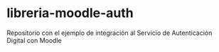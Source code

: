 # libreria-moodle-auth
Repositorio con el ejemplo de integración al Servicio de Autenticación Digital con Moodle
